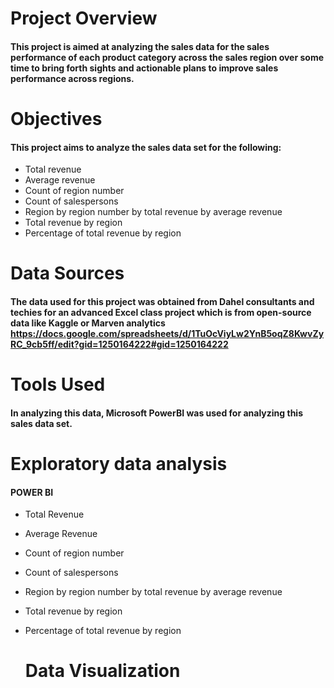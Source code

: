 # Project Overview
#### This project is aimed at analyzing the sales data for the sales performance of each product category across the sales region over some time to bring forth sights and actionable plans to improve sales performance across regions. 

# Objectives
#### This project aims to analyze the sales data set for the following:
- Total revenue
- Average revenue
- Count of region number
- Count of salespersons
- Region by region number by total revenue by average revenue
- Total revenue by region
- Percentage of total revenue by region

 # Data Sources
 #### The data used for this project was obtained from Dahel consultants and techies for an advanced Excel class project which is from open-source data like Kaggle or Marven analytics https://docs.google.com/spreadsheets/d/1TuOcViyLw2YnB5oqZ8KwvZyRC_9cb5ff/edit?gid=1250164222#gid=1250164222


# Tools Used
#### In analyzing this data, Microsoft PowerBI was used for analyzing this sales data set.

# Exploratory data analysis
#### POWER BI
- Total Revenue
- Average Revenue
- Count of region number
- Count of salespersons
- Region by region number by total revenue by average revenue
- Total revenue by region
- Percentage of total revenue by region

  # Data  Visualization

